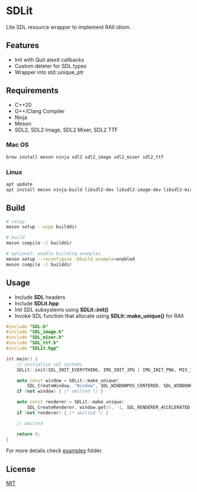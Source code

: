 # SDLit

Lite SDL resource wrapper to implement RAII idiom.

## Features

* Init with Quit atexit callbacks
* Custom deleter for SDL types
* Wrapper into std::unique\_ptr

## Requirements

* C++20
* G++/Clang Compiler
* Ninja
* Meson
* SDL2, SDL2 Image, SDL2 Mixer, SDL2 TTF

### Mac OS
```bash
brew install meson ninja sdl2 sdl2_image sdl2_mixer sdl2_ttf
```

### Linux

```bash
apt update
apt install meson ninja-build libsdl2-dev libsdl2-image-dev libsdl2-mixer-dev libsdl2-ttf-dev
```

## Build

```bash
# setup
meson setup --wipe builddir

# build
meson compile -C builddir

# optional: enable building examples
meson setup --reconfigure -Dbuild_example=enabled
meson compile -C builddir

```

## Usage

* Include __SDL__ headers
* Include __SDLit.hpp__
* Init SDL subsystems using __SDLit::init()__
* Invoke SDL function that allocate using __SDLit::make_unique()__ for RAII

```cpp
#include "SDL.h"
#include "SDL_image.h"
#include "SDL_mixer.h"
#include "SDL_ttf.h"
#include "SDLit.hpp"

int main() {
    // initialize sdl systems
    SDLit::init(SDL_INIT_EVERYTHING, IMG_INIT_JPG | IMG_INIT_PNG, MIX_INIT_MP3, true);

    auto const window = SDLit::make_unique(
        SDL_CreateWindow, "Window", SDL_WINDOWPOS_CENTERED, SDL_WINDOWPOS_CENTERED, 640, 480, 0U);
    if (not window) { /* omitted */ }

    auto const renderer = SDLit::make_unique(
        SDL_CreateRenderer, window.get(), -1, SDL_RENDERER_ACCELERATED | SDL_RENDERER_PRESENTVSYNC);
    if (not renderer) { /* omitted */ }

    // omitted

    return 0;
}
```

For more details check [examples](examples) folder.

## License

[MIT](LICENSE.md)
